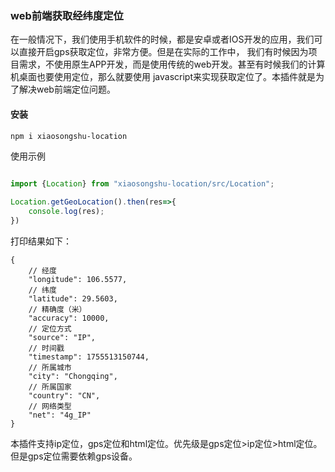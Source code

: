 ### web前端获取经纬度定位
在一般情况下，我们使用手机软件的时候，都是安卓或者IOS开发的应用，我们可以直接开启gps获取定位，非常方便。但是在实际的工作中，
我们有时候因为项目需求，不使用原生APP开发，而是使用传统的web开发。甚至有时候我们的计算机桌面也要使用定位，那么就要使用
javascript来实现获取定位了。本插件就是为了解决web前端定位问题。

#### 安装
```bash
npm i xiaosongshu-location
```
使用示例
```javascript

import {Location} from "xiaosongshu-location/src/Location";

Location.getGeoLocation().then(res=>{
    console.log(res);
})

```
打印结果如下：
```text
{
    // 经度
    "longitude": 106.5577,
    // 纬度
    "latitude": 29.5603,
    // 精确度（米）
    "accuracy": 10000,
    // 定位方式
    "source": "IP",
    // 时间戳
    "timestamp": 1755513150744,
    // 所属城市
    "city": "Chongqing",
    // 所属国家
    "country": "CN",
    // 网络类型
    "net": "4g_IP"
}
```
本插件支持ip定位，gps定位和html定位。优先级是gps定位>ip定位>html定位。但是gps定位需要依赖gps设备。